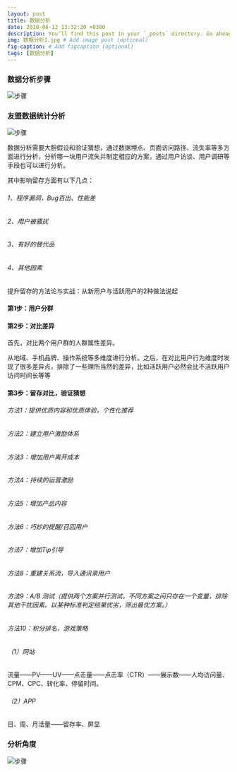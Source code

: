 ```yaml
---
layout: post
title: 数据分析
date: 2018-06-12 13:32:20 +0300
description: You’ll find this post in your `_posts` directory. Go ahead and edit it and re-build the site to see your changes. # Add post description (optional)
img: 数据分析1.jpg # Add image post (optional)
fig-caption: # Add figcaption (optional)
tags: [数据分析]
---
```




### 数据分析步骤

![步骤]({{site.baseurl}}/assets/img/数据分析.png)


### 友盟数据统计分析

![步骤]({{site.baseurl}}/assets/img/友盟数据分析.png)


数据分析需要大胆假设和验证猜想，通过数据埋点、页面访问路径、流失率等多方面进行分析，分析哪一块用户流失并制定相应的方案，通过用户访谈、用户调研等手段也可以进行分析。

其中影响留存方面有以下几点：

###### 1、程序漏洞，Bug百出、性能差

###### 2、用户被骚扰

###### 3、有好的替代品

###### 4、其他因素

提升留存的方法论与实战：从新用户与活跃用户的2种做法说起

#### 第1步：用户分群


#### 第2步：对比差异

首先，对比两个用户群的人群属性差异。

从地域、手机品牌、操作系统等多维度进行分析。之后，在对比用户行为维度时发现了很多差异点，排除了一些理所当然的差异，比如活跃用户必然会比不活跃用户访问时间长等等

#### 第3步：留存对比，验证猜想

###### 方法1：提供优质内容和优质体验，个性化推荐

###### 方法2：建立用户激励体系

###### 方法3：增加用户离开成本

###### 方法4：持续的运营激励

###### 方法5：增加产品内容

###### 方法6：巧妙的提醒/召回用户

###### 方法7：增加Tip引导

###### 方法8：重建关系流，导入通讯录用户

###### 方法9：A/B 测试（提供两个方案并行测试。不同方案之间只存在一个变量，排除其他干扰因素。以某种标准判定结果优劣，筛出最优方案。）

###### 方法10：积分排名，游戏策略

######  （1）网站

流量——PV——UV——点击量——点击率（CTR）——展示数——人均访问量、CPM、CPC、转化率、停留时间。

######  （2）APP

日、周、月活量——留存率、屏显



### 分析角度

![步骤]({{site.baseurl}}/assets/img/纵切.jpg)




